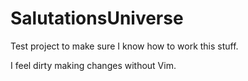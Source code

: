 # SalutationsUniverse
Test project to make sure I know how to work this stuff.

I feel dirty making changes without Vim.

